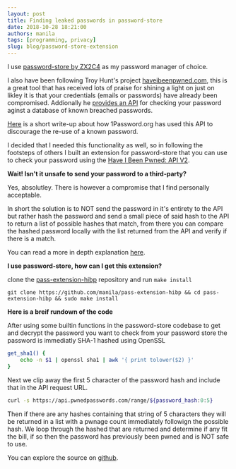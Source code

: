```yaml
---
layout: post
title: Finding leaked passwords in password-store
date: 2018-10-28 18:21:00
authors: manila
tags: [programming, privacy]
slug: blog/password-store-extension
---
```


I use [password-store by ZX2C4](https://passwordstore.org) as my password manager of choice.

I also have been following Troy Hunt's project [haveibeenpwned.com](https://haveibeenpwned.com), this is a great tool that has received lots of praise for shining a light on just on likley it is that your credentials (emails or passwords) have already been compromised. Addionally he [provides an API](https://www.troyhunt.com/ive-just-launched-pwned-passwords-version-2/) for checking your password aginst a database of known breached passwords.

[Here](https://blog.1password.com/finding-pwned-passwords-with-1password/) is a short  write-up about how 1Password.org has used this API to discourage the re-use of a known password.

I decided that I needed this functionality as well, so in following the footsteps of others I built an extension for password-store that you can use to check your password using the [Have I Been Pwned: API V2](https://haveibeenpwned.com/API/v2).

<!-- truncate -->

**Wait! Isn't it unsafe to send your password to a third-party?**

Yes, absolutley.  There is however a compromise that I find personally acceptable.

In short the solution is to NOT send the password in it's entirety to the API but rather hash the password and send a small piece of said hash to the API to return a list of possible hashes that match, from there you can compare the hashed password locally with the list returned from the API and verify if there is a match.

You can read a more in depth explanation [here](https://blog.cloudflare.com/validating-leaked-passwords-with-k-anonymity/).

**I use password-store, how can I get this extension?**

clone the [pass-extension-hibp](https://github.com/manila/pass-extension-hibp) repository and run ```make install```

```git clone https://github.com/manila/pass-extension-hibp && cd pass-extension-hibp && sudo make install```

**Here is a breif rundown of the code**

After using some builtin functions in the password-store codebase to get and decrypt the password you want to check from your password store the password is immediatly SHA-1 hashed using OpenSSL

```bash
get_sha1() {
	echo -n $1 | openssl sha1 | awk '{ print tolower($2) }'
}
```

Next we clip away the first 5 character of the password hash and include that in the API request URL. 

```bash
curl -s https://api.pwnedpasswords.com/range/${password_hash:0:5}
```

Then if there are any hashes containing that string of 5 characters they will be returned in a list with a pwnage count immediately followign the possible hash. We loop through the hashed that are returned and determine if any fit the bill, if so then the password has previously been pwned and is NOT safe to use.

You can explore the source on [github](https://github.com/manila/pass-extension-hibp). 
